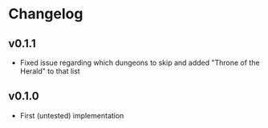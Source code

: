 # Changelog

## v0.1.1
* Fixed issue regarding which dungeons to skip and added "Throne of the Herald" to that list

## v0.1.0
* First (untested) implementation